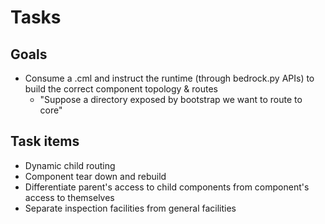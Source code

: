# Tasks

## Goals

* Consume a .cml and instruct the runtime (through bedrock.py APIs) to build the correct component topology & routes
  * "Suppose a directory exposed by bootstrap we want to route to core"

## Task items

* Dynamic child routing
* Component tear down and rebuild
* Differentiate parent's access to child components from component's access to themselves
* Separate inspection facilities from general facilities